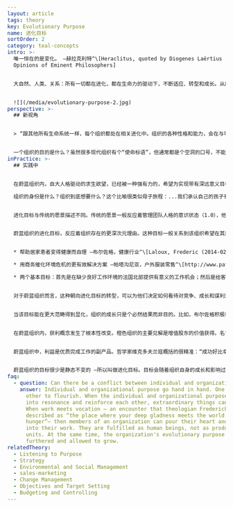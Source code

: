 ```yaml
---
layout: article
tags: theory
key: Evolutionary Purpose
name: 进化目标
sortOrder: 2
category: teal-concepts
intro: >-
  唯一恒在的是变化。 —赫拉克利特^\[Heraclitus, quoted by Diogenes Laërtius in Lives and
  Opinions of Eminent Philosophers]


  大自然、人类、关系：所有一切都在进化，都在生命力的驱动下，不断适应、转型和成长。从蔚蓝组织角度来看，组织被看作一种携带目标的独立能量场，能穿透所有的参与者。在这个模式中，我们并不拥有或能运营某个组织，我们只是组织的仆人，聆听组织想去哪里，然后帮助组织在这个世界里完成其任务...


  ![](/media/evolutionary-purpose-2.jpg)
perspective: >-
  ## 新视角


  > “跟其他所有生命系统一样，每个组织都处在相关进化中。组织的各种性格和能力，会在与可能性的游戏中不断浮现出来。组织会与其他生命单元之间进行大量的无章法混沌互动，然后逐步诞生一个可行性体系而开始有序成长。这个系统会开发出一些未曾规划的能力和信念。自行完成无人设计的各种工作。演化出无需管理的（人际）关系。如果我们焦灼的考量一些设计和结构，强扭的流程和规则，执着的进行统治和控制，就永不会成功的创造出一个蔚蓝组织。组织作为生命体，渴望着自行发生。人类组织会自行诞生于一些可以去理解但绝不要用来控制的流程。” 摘自马格瑞特维特与买容开内罗杰斯的所著“简单之道”。^\[Wheatley, Margaret J and Kellner-Rodgers, Myron. A Simpler Way. Berrett-Koehler Publishers, San Francisco, CA, USA (1999), p.109.]


  一个组织的目的是什么？虽然很多现代组织有个“使命标语”，但通常都是个空洞的口号，不能真正的指导决策机制，因而事实上决策参与者完全不知道这个标语的存在。于是多数传统组织不是被集体的目标驱动着，而是被某种自我求生欲望支撑着。意识1.0之红色，琥珀，橙色模式中那种基于恐惧的特性，在领导和成员中根植了一种恐惧天性，将世界看作一个危险的空间，充满欲抢自己饭碗的竞争对手。唯一的求生途径就是不择手段谋取利益，在损人（竞争对手）利己的原则下获得市场份额。在这场红海战役中，谁还有余暇考虑目标话题？不幸的是，基于恐惧的竞争优先思维，即使在组织生存不成问题的阶段，也占资源投入的最优势。在一些被保护在竞争环境之外的组织内（比如军队，公立学校，政府部门），基于恐惧的人格还是会将能量优先投入到对安全的追求，此时竞争会发生在组织内部。经理们卷入与其他部门的战争，为自己部门的存活而战，攫取更多资金、人才、或荣誉。朝向进化性的蔚蓝组织转型后，人们能逐渐学会驯服自己自大人格中的各种恐惧。这个过程能节省能量，用于探索开发关于个人和集体之生命意义和目标的更深层主题：我的使命是什么？真正值得达成的是什么？求生不再是蔚蓝组织的聚焦之处。基础目标终于得到重视。^\[Laloux, Frederic (2014-02-09). Reinventing Organizations: A Guide to Creating Organizations Inspired by the Next Stage of Human Consciousness (Kindle Locations 4197-4205). Nelson Parker. Kindle Edition.]
inPractice: >-
  ## 实践中


  在蔚蓝组织内，自大人格驱动的求生欲望，已经被一种强有力的，希望为实现带有深远意义目标而工作（使命）的渴望所替代。如果组织不能做出一些值得成员付出能量、才能和创造力的产出，那个“做最好员工”的概念就只是个空洞的目的。蔚蓝模式认为，每个组织都有自己的身份、生命力量和使命。波瑞安罗伯森作为蔚蓝组织霍尔公司的创始人，用进化目标来描述这个现象。认为组织跟个人同样，都天然具备一个使命和用于推向该目标的进化性能量：在蔚蓝组织内，自大人格驱动的求生欲望，已经被一种强有力的，希望为实现带有深远意义目标而工作（使命）的渴望所替代。如果组织不能做出一些值得成员付出能量、才能和创造力的产出，那个“做最好员工”的概念就只是个空洞的目的。蔚蓝模式认为，每个组织都有自己的身份、生命力量和使命。波瑞安罗伯森作为蔚蓝组织霍尔公司的创始人，用进化目标来描述这个现象。认为组织跟个人同样，都天然具备一个使命和用于推向该目标的进化性能量：

  组织的身份是什么？组织到底想要什么？这个比喻很类似母子旅程：...我们承认自己的孩子有其独自的身份及其独立的人生道路与目标。不能只因为我可能很希望孩子当个医生，就可以将自己的需求投射在孩子身上。如果我强制投射，就会发生一种有害的纠缠依赖关系。我们作为成熟的父母已经知道，健康的为亲之道就是努力去催化这个亲子各不相同的旅程。而正是这种亲子差异，允许双方获得各自特有的更完整的主权和身份，这些素质进而能促进个体开发出一种在人际关系和互联互动中更有意识的融合能力，这是一种同行者的关系，是平等的。...正确的定位是，成员要跟组织的目标共鸣，设法区分个体与组织的身份并揣摩出“该组织的使命是什么？”。不是“我们想利用这个组织作为私有财产，来达成什么目的？”而是“这个组织作为生命体，作为有机系统，具有何种潜力？” 进化目标的含义：一种最深次元的创造性潜力，能为某些新事物赋予生命，能对对这个世界做出某些价值和能量贡献。...我们要聆听并让组织生命体的这种创造性脉冲或潜力驱动自己的行为，而不是用个人的欲望影响组织行为。^\[Laloux, Frederic (2014-02-09) Reinventing Organizations: A Guide to Creating Organizations Inspired by the Next Stage of Human Consciousness (Kindle Locations 4322). Nelson Parker. Kindle Edition.] 


  进化目标与传统的愿景描述不同。传统的愿景一般反应着管理团队人格的意识状态（1.0），他们负责决定组织未来的样子。


  蔚蓝组织的进化目标，反应着组织存在的更深次元理由。这种目标一般关系到该组织希望在其运作的社区以及所服务市场内创造的与众不同之处（创新）。这个目标与竞争或战胜其他组织无关。是为了服务于人类进化需求的更大良善。一些具体组织的案例：


  * 帮助居家患者变得健康而自理 —布尔佐格，健康行业^\[Laloux, Frederic (2014-02-09). Reinventing Organizations: A Guide to Creating Organizations Inspired by the Next Stage of Human Consciousness (Kindle Locations 4239-4240). Nelson Parker. Kindle Edition]

  * 用商务催化环境危机的更有效解决方案 —帕塔沟尼亚，户外服装零售^\[http://www.patagoniaworks.com/#index, accessed 2015/06/13] 

  * 两个基本目标：首先是在缺少良好工作环境的法国北部提供有意义的工作机会；然后是给客户传递爱，并接收客户的爱 —法维，铸造和工程公司^\[Laloux, Frederic (2014-02-09). Reinventing Organizations: A Guide to Creating Organizations Inspired by the Next Stage of Human Consciousness (Kindle Locations 4371-4372). Nelson Parker. Kindle Edition.] 


  对于蔚蓝组织而言，这种朝向进化目标的转型，可以为他们决定如何看待对竞争、成长和谋利这些基本概念，带来重要启示。橙色组织执着于打败竞争对手（通用电子的前执行官杰克著书的书名就是个活生生的实例，赢）。而蔚蓝组织则去掉了竞争这个提法。因蔚蓝组织真诚的活在目标中，任何能帮助实现该目标的人和组织，都被看作盟友而非竞争对手。参见下面的启发性案例 —布尔佐格。


  当该目标能在更大范畴得到显化，组织的成长只是个必然结果而非目的。比如，布尔佐格积极帮助病人构建与其家属、朋友和邻居的支撑网络。基本上是努力让组织尽快从患者的生命中退场，尽快脱离对该组织的依赖。他们很成功：2009年的调查表明，其患者脱离照顾的速度比竞争对手的患者快一倍，因而预算中的收益有所减少。该组织的核心战略是，帮助患者变得健康而自理 —事实上直接等于是追求更少的收益和成长，而不是更多获利。同样，帕塔沟尼亚（服装业）也因打出一个整页广告而著称“不要买这个上衣”。这个广告是该组织的一个“共同纽带伙伴关系”活动的一部分。该组织认识到我们发达国家的很多人衣橱内，放着足够让我们一生保暖的服装。但还是会持续买新衣服，这对环保不利，会引发洪水。这个活动对此铁面直击，具体内容包括减量（生产耐用衣服），修补（为客户提供修补服务），重用（公司在易被或自营店铺的二手柜台为客户代售旧衣服），回收（可以退回旧衣服，公司负责做重用处理）。这是否会损害该组织的收入增长？是的。每修补或重用一件夹克，就会导致少卖一件。这是否会提高客户忠诚度而在长期角度提高利润增长？也许。但该组织的决策不是被预算和财物驱动的。该公司选择将其使命召唤做目标。^\[Laloux, Frederic (2014-02-09). Reinventing Organizations: A Guide to Creating Organizations Inspired by the Next Stage of Human Consciousness (Kindle Locations 4235-4248). Nelson Parker. Kindle Edition.]


  在蔚蓝组织内，获利概念发生了根本性改变。橙色组织的主要见解是增值股东的价值获得。名言公司压倒一切的责任是：利益最大化。在很多国家，这个见解跟法律接轨。管理团队会因为威胁获利的决策吃官司。在股东价值优先的洗脑下，上市公司不择手段的聚焦在底线附近。但营利性蔚蓝组织对获利持非常不同的见解。虽然利益是必须的，投资人也该得到回报，但第一优先的是目标，不是获利。蔚蓝组织创始人通常使用同一个比喻：利益就好比我们呼吸的空气。我们需要空气才能活，但不是为了呼吸而活。塔米赛蒙是桑楚的创始人，他对其商务的定义是：传统商务理念是，我们做一切都是为了赚更多的钱，让产能更高，或其他更xx。但我不是这么认为。我对商务看法是，我们走到一起成为社区，目的是为了满足人性需求并具体化呈现自己的人生。^\[Laloux, Frederic (2014-02-09). Reinventing Organizations: A Guide to Creating Organizations Inspired by the Next Stage of Human Consciousness (Kindle Locations 4253-4264). Nelson Parker. Kindle Edition.]


  蔚蓝组织中，利益是优质完成工作的副产品。哲学家维克多夫兰寇概括的很精准：“成功好比幸福，无法通过追求得到，必须自动到来，并且只能作为在为某个比私人利益更崇高的目的而奉献时，所获得的副产品而收到。”^\[Laloux, Frederic (2014-02-09). Reinventing Organizations: A Guide to Creating Organizations Inspired by the Next Stage of Human Consciousness (Kindle Locations 4264-4266). Nelson Parker. Kindle Edition.]


  蔚蓝组织的目标很少是静态不变的 —所以叫做进化目标。目标会随着组织自身的成长和影响过程而与时俱进。比如，布尔佐格公司设立时目标的“帮助疾病和老年患者活出更自理更有意义的人生。”^\[Laloux, Frederic (2014-02-09). Reinventing Organizations: A Guide to Creating Organizations Inspired by the Next Stage of Human Consciousness (Kindle Locations 4215-4216). Nelson Parker. Kindle Edition.]但其活动已经成长并超出了照顾老人的范畴，现在聚焦在“帮助患者变得健康和自理”。
faq:
  - question: Can there be a conflict between individual and organizational purpose?
    answer: Individual and organizational purpose go hand in hand. One needs the
      other to flourish. When the individual and organizational purpose enter
      into resonance and reinforce each other, extraordinary things can happen.
      When work meets vocation — an encounter that theologian Frederick Buechner
      described as “the place where your deep gladness meets the world’s deep
      hunger”— then members of an organization can pour their heart and soul
      into their work. They are fulfilled as human beings, not as productive
      units. At the same time, the organization's evolutionary purpose is
      furthered and allowed to grow.
relatedTheory:
  - Listening to Purpose
  - Strategy
  - Environmental and Social Management
  - sales-marketing
  - Change Management
  - Objectives and Target Setting
  - Budgeting and Controlling
---
```

